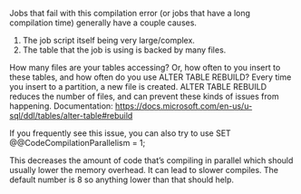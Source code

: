 Jobs that fail with this compilation error (or jobs that have a long compilation time) generally have a couple causes.
1.	The job script itself being very large/complex.
2.	 The table that the job is using is backed by many files.

How many files are your tables accessing? Or, how often to you insert to these tables, and how often do you use ALTER TABLE REBUILD? Every time you insert to a partition, a new file is created. ALTER TABLE REBUILD reduces the number of files, and can prevent these kinds of issues from happening.
Documentation: https://docs.microsoft.com/en-us/u-sql/ddl/tables/alter-table#rebuild

If you frequently see this issue, you can also try to use SET @@CodeCompilationParallelism = 1;
 
This decreases the amount of code that’s compiling in parallel which should usually lower the memory overhead. It can lead to slower compiles. The default number is 8 so anything lower than that should help. 
